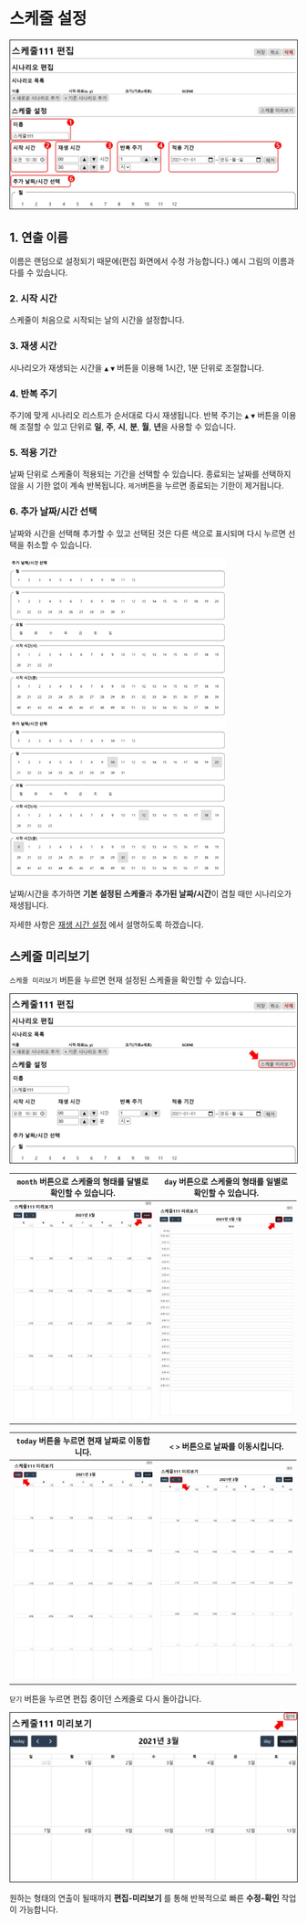 # 스케줄 설정

<img src="./img/edit/editSchedule.jpg" style="border: 1px solid"/>

## 1. 연출 이름
이름은 랜덤으로 설정되기 때문에(편집 화면에서 수정 가능합니다.) 예시 그림의 이름과 다를 수 있습니다.

### 2. 시작 시간
스케줄이 처음으로 시작되는 날의 시간을 설정합니다.

### 3. 재생 시간
시나리오가 재생되는 시간을  `▲` `▼` 버튼을 이용해 1시간, 1분 단위로 조절합니다.  

### 4. 반복 주기
주기에 맞게 시나리오 리스트가 순서대로 다시 재생됩니다. 반복 주기는  `▲` `▼` 버튼을 이용해 조절할 수 있고 단위로 **일**, **주**, **시**, **분**, **월**, **년**을 사용할 수 있습니다.

### 5. 적용 기간
날짜 단위로 스케줄이 적용되는 기간을 선택할 수 있습니다. 종료되는 날짜를 선택하지 않을 시 기한 없이 계속 반복됩니다.
`제거`버튼을 누르면 종료되는 기한이 제거됩니다.

### 6. 추가 날짜/시간 선택
날짜와 시간을 선택해 추가할 수 있고 선택된 것은 다른 색으로 표시되며 다시 누르면 선택을 취소할 수 있습니다.

<img src="./img/edit/addDate.jpg" width= "380"/><img src="./img/edit/addedDate.jpg" width= "380"/>

날짜/시간을 추가하면 **기본 설정된 스케줄**과 **추가된 날짜/시간**이 겹칠 때만 시나리오가 재생됩니다.

자세한 사항은 [재생 시간 설정](repeat.md) 에서 설명하도록 하겠습니다. 

## 스케줄 미리보기
`스케줄 미리보기` 버튼을 누르면 현재 설정된 스케줄을 확인할 수 있습니다.

<img src="./img/edit/previewSchedule.jpg" style="border: 1px solid"/>

|`month` 버튼으로 스케줄의 형태를 달별로 확인할 수 있습니다.|`day` 버튼으로 스케줄의 형태를 일별로 확인할 수 있습니다.|
|---|---|
|<img src="./img/edit/monthPreview.jpg"/>|<img src="./img/edit/dayPreview.jpg" />|

|`today` 버튼을 누르면 현재 날짜로 이동합니다.|`<` `>` 버튼으로 날짜를 이동시킵니다.|
|---|---|
|<img src="./img/edit/todayPreview.jpg" />|<img src="./img/edit/movePreview.jpg" />|

`닫기` 버튼을 누르면 편집 중이던 스케줄로 다시 돌아갑니다.

<img src="./img/edit/closePreview.jpg" style="border: 1px solid"/>

원하는 형태의 연출이 될때까지 **편집-미리보기** 를 통해 반복적으로 빠른 **수정-확인** 작업이 가능합니다.
